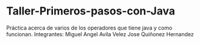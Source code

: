 # Taller-Primeros-pasos-con-Java
Práctica acerca de varios de los operadores que tiene java y como funcionan.
Integrantes:
Miguel Angel Avila Velez
Jose Quiñonez Hernandez
